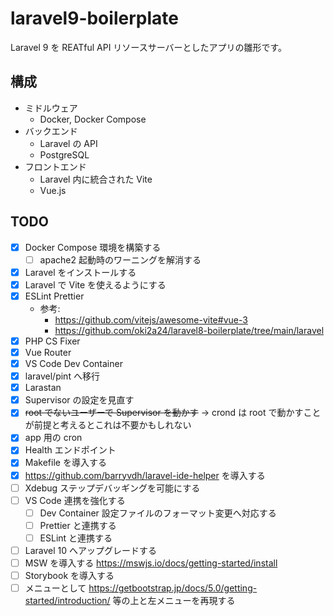 # laravel9-boilerplate
Laravel 9 を REATful API リソースサーバーとしたアプリの雛形です。

## 構成
- ミドルウェア
    - Docker, Docker Compose
- バックエンド
    - Laravel の API
    - PostgreSQL
- フロントエンド
    - Laravel 内に統合された Vite
    - Vue.js

## TODO
- [x] Docker Compose 環境を構築する
    - [ ] apache2 起動時のワーニングを解消する
- [x] Laravel をインストールする
- [x] Laravel で Vite を使えるようにする
- [x] ESLint Prettier
    - 参考: 
        - https://github.com/vitejs/awesome-vite#vue-3
        - https://github.com/oki2a24/laravel8-boilerplate/tree/main/laravel
- [x] PHP CS Fixer
- [x] Vue Router
- [x] VS Code Dev Container
- [x] laravel/pint へ移行
- [x] Larastan
- [x] Supervisor の設定を見直す
- [x] ~~root でないユーザーで Supervisor を動かす~~ → crond は root で動かすことが前提と考えるとこれは不要かもしれない
- [x] app 用の cron
- [x] Health エンドポイント
- [x] Makefile を導入する
- [x] https://github.com/barryvdh/laravel-ide-helper を導入する
- [ ] Xdebug ステップデバッギングを可能にする
- [ ] VS Code 連携を強化する
  - [ ] Dev Container 設定ファイルのフォーマット変更へ対応する
  - [ ] Prettier と連携する
  - [ ] ESLint と連携する
- [ ] Laravel 10 へアップグレードする
- [ ] MSW を導入する https://mswjs.io/docs/getting-started/install
- [ ] Storybook を導入する
- [ ] メニューとして https://getbootstrap.jp/docs/5.0/getting-started/introduction/ 等の上と左メニューを再現する
